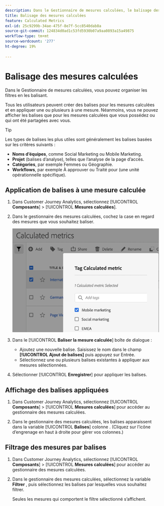 ```yaml
---
description: Dans le Gestionnaire de mesures calculées, le balisage des segments permet de les organiser.
title: Balisage des mesures calculées
feature: Calculated Metrics
exl-id: 25c9299b-34ae-475f-8e7f-5cc8540dab8a
source-git-commit: 124834d0ad1c53fd5930b07a9aa0893a15a49875
workflow-type: tm+mt
source-wordcount: '277'
ht-degree: 19%

---
```


# Balisage des mesures calculées

Dans le Gestionnaire de mesures calculées, vous pouvez organiser les filtres en les balisant.

Tous les utilisateurs peuvent créer des balises pour les mesures calculées et en appliquer une ou plusieurs à une mesure. Néanmoins, vous ne pouvez afficher les balises que pour les mesures calculées que vous possédez ou qui ont été partagées avec vous.

>[!TIP]
>
>Les types de balises les plus utiles sont généralement les balises basées sur les critères suivants :
>
>* **Noms d’équipes**, comme Social Marketing ou Mobile Marketing.
>* **Projet** (balises d’analyse), telles que l’analyse de la page d’accès.
>* **Catégories**, par exemple Femmes ou Géographie.
>* **Workflows**, par exemple À approuver ou Traité pour (une unité opérationnelle spécifique).

## Application de balises à une mesure calculée

1. Dans Customer Journey Analytics, sélectionnez [!UICONTROL **Composants**] > [!UICONTROL **Mesures calculées**].

1. Dans le gestionnaire des mesures calculées, cochez la case en regard des mesures que vous souhaitez baliser.

   ![](assets/cm_add_tags.png)

1. Dans le [!UICONTROL **Baliser la mesure calculée**] boîte de dialogue :

   * Ajoutez une nouvelle balise. Saisissez le nom dans le champ **[!UICONTROL Ajout de balises]** puis appuyez sur Entrée.
   * Sélectionnez une ou plusieurs balises existantes à appliquer aux mesures sélectionnées.

1. Sélectionner [!UICONTROL **Enregistrer**] pour appliquer les balises.

## Affichage des balises appliquées

1. Dans Customer Journey Analytics, sélectionnez [!UICONTROL **Composants**] > [!UICONTROL **Mesures calculées**] pour accéder au gestionnaire des mesures calculées.

1. Dans le gestionnaire des mesures calculées, les balises apparaissent dans la variable [!UICONTROL **Balises**] colonne . (Cliquez sur l’icône d’engrenage en haut à droite pour gérer vos colonnes.)

## Filtrage des mesures par balises

1. Dans Customer Journey Analytics, sélectionnez [!UICONTROL **Composants**] > [!UICONTROL **Mesures calculées**] pour accéder au gestionnaire des mesures calculées.

1. Dans le gestionnaire des mesures calculées, sélectionnez la variable **Filtrer** , puis sélectionnez les balises par lesquelles vous souhaitez filtrer.

   Seules les mesures qui comportent le filtre sélectionné s’affichent.

